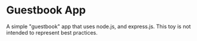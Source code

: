 # Guestbook App
A simple "guestbook" app that uses node.js, and express.js. This toy is not intended to represent best practices.
